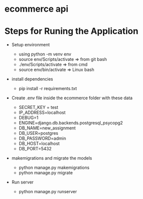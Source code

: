 # ecommerce api 


# Steps for Runing the Application
- Setup environment
    - using python -m venv env 
    - source env/Scripts/activate => from git bash
    - ./env/Scripts/activate => from cmd
    - source env/bin/activate => Linux bash

- install dependencies
    - pip install -r requirements.txt

- Create .env file inside the ecommerce folder with these data
    - SECRET_KEY = test
    - IP_ADDRESS=localhost
    - DEBUG=1
    - ENGINE=django.db.backends.postgresql_psycopg2
    - DB_NAME=new_assignment
    - DB_USER=postgres
    - DB_PASSWORD=admin
    - DB_HOST=localhost
    - DB_PORT=5432

- makemigrations and migrate the models
    - python manage.py makemigrations
    - python manage.py migrate

- Run server
    - python manage.py runserver